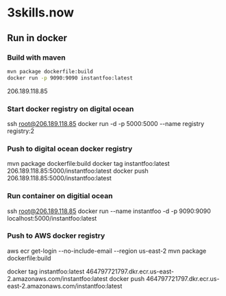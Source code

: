 # 3skills.now

## Run in docker

### Build with maven

```bash
mvn package dockerfile:build
docker run -p 9090:9090 instantfoo:latest
```

206.189.118.85

### Start docker registry on digital ocean
ssh root@206.189.118.85
docker run -d -p 5000:5000 --name registry registry:2

### Push to digital ocean docker registry
mvn package dockerfile:build
docker tag instantfoo:latest 206.189.118.85:5000/instantfoo:latest
docker push 206.189.118.85:5000/instantfoo:latest

### Run container on digitial ocean
ssh root@206.189.118.85
docker run --name instantfoo -d -p 9090:9090 localhost:5000/instantfoo:latest

### Push to AWS docker registry
aws ecr get-login --no-include-email --region us-east-2
mvn package dockerfile:build

docker tag instantfoo:latest 464797721797.dkr.ecr.us-east-2.amazonaws.com/instantfoo:latest
docker push 464797721797.dkr.ecr.us-east-2.amazonaws.com/instantfoo:latest